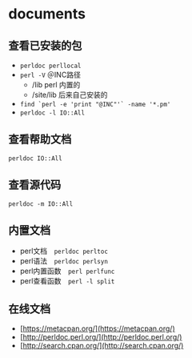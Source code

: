 # documents

## 查看已安装的包

* `perldoc perllocal`
* `perl -V` ＠INC路径
  * /lib perl 内置的
  * /site/lib 后来自己安装的
* ``find `perl -e 'print "@INC"'` -name '*.pm'``
* `perldoc -l IO::All`

## 查看帮助文档

```text
perldoc IO::All
```

## 查看源代码

```text
perldoc -m IO::All
```

## 内置文档

* perl文档　`perldoc perltoc`
* perl语法　`perldoc perlsyn`
* perl内置函数　`perl perlfunc`
* perl查看函数　`perl -l split`

## 在线文档

* [https://metacpan.org/](https://metacpan.org/)
* [http://perldoc.perl.org/](http://perldoc.perl.org/)
* [http://search.cpan.org/](http://search.cpan.org/)

